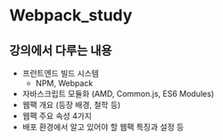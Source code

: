 # Webpack_study

## 강의에서 다루는 내용 
- 프런트엔드 빌드 시스템 
  - NPM, Webpack
- 자바스크립트 모듈화 (AMD, Common.js, ES6 Modules)
- 웹팩 개요 (등장 배경, 철학 등)
- 웹팩 주요 속성 4가지
- 배포 환경에서 알고 있어야 할 웹팩 특징과 설정 등
